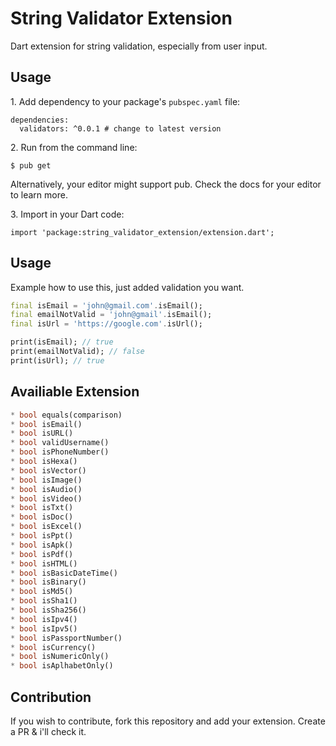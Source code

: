 # String Validator Extension

Dart extension for string validation, especially from user input.

## Usage

1\. Add dependency to your package's `pubspec.yaml` file:

    dependencies:
      validators: ^0.0.1 # change to latest version

2\. Run from the command line:

    $ pub get

Alternatively, your editor might support pub. Check the docs for your editor to learn more.

3\. Import in your Dart code:

    import 'package:string_validator_extension/extension.dart';

## Usage

Example how to use this, just added validation you want.

```dart
final isEmail = 'john@gmail.com'.isEmail();
final emailNotValid = 'john@gmail'.isEmail();
final isUrl = 'https://google.com'.isUrl();

print(isEmail); // true
print(emailNotValid); // false
print(isUrl); // true
```

## Availiable Extension

```dart
* bool equals(comparison)
* bool isEmail()
* bool isURL()
* bool validUsername()
* bool isPhoneNumber()
* bool isHexa()
* bool isVector()
* bool isImage()
* bool isAudio()
* bool isVideo()
* bool isTxt()
* bool isDoc()
* bool isExcel()
* bool isPpt()
* bool isApk()
* bool isPdf()
* bool isHTML()
* bool isBasicDateTime()
* bool isBinary()
* bool isMd5()
* bool isSha1()
* bool isSha256()
* bool isIpv4()
* bool isIpv5()
* bool isPassportNumber()
* bool isCurrency()
* bool isNumericOnly()
* bool isAplhabetOnly()
```

## Contribution

If you wish to contribute, fork this repository and add your extension. Create a PR & i'll check it.